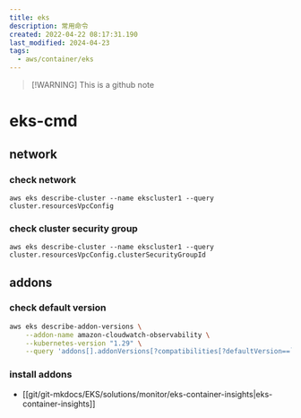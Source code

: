 ```yaml
---
title: eks
description: 常用命令
created: 2022-04-22 08:17:31.190
last_modified: 2024-04-23
tags:
  - aws/container/eks
---
```

> [!WARNING] This is a github note
# eks-cmd
## network
### check network 
```
aws eks describe-cluster --name ekscluster1 --query cluster.resourcesVpcConfig
```

### check cluster security group
```
aws eks describe-cluster --name ekscluster1 --query cluster.resourcesVpcConfig.clusterSecurityGroupId
```


## addons
### check default version
```sh
aws eks describe-addon-versions \
    --addon-name amazon-cloudwatch-observability \
    --kubernetes-version "1.29" \
    --query 'addons[].addonVersions[?compatibilities[?defaultVersion==`true`]].addonVersion'

```

### install addons
- [[git/git-mkdocs/EKS/solutions/monitor/eks-container-insights|eks-container-insights]]



